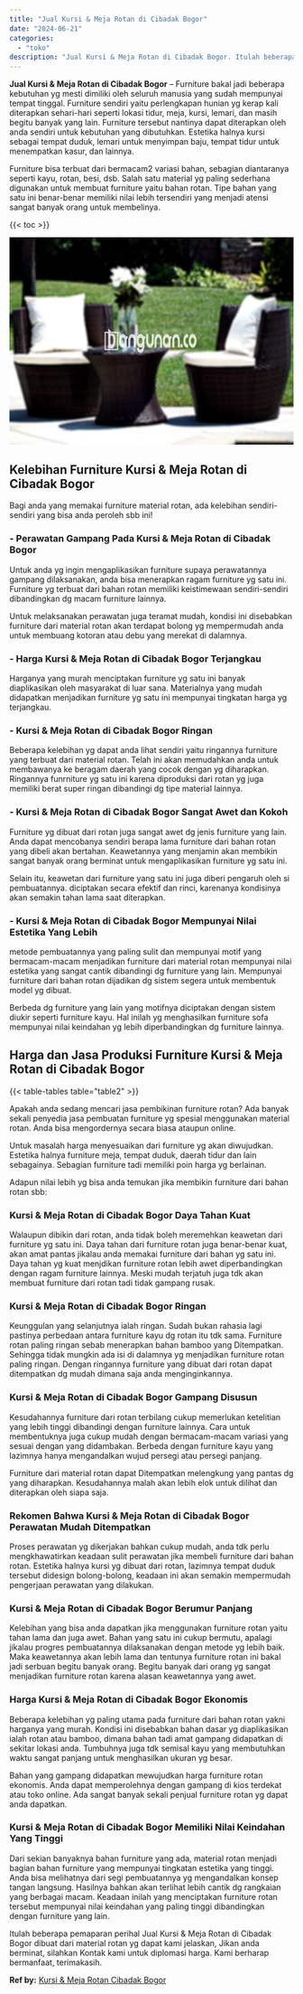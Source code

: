 ```yaml
---
title: "Jual Kursi & Meja Rotan di Cibadak Bogor"
date: "2024-06-21"
categories: 
  - "toko"
description: "Jual Kursi & Meja Rotan di Cibadak Bogor. Itulah beberapa pemaparan perihal Jual Kursi & Meja Rotan di Cibadak Bogor dibuat dari material rotan yg dapat kami..."
---
```


**Jual Kursi & Meja Rotan di Cibadak Bogor** – Furniture bakal jadi beberapa kebutuhan yg mesti dimiliki oleh seluruh manusia yang sudah mempunyai tempat tinggal. Furniture sendiri yaitu perlengkapan hunian yg kerap kali diterapkan sehari-hari seperti lokasi tidur, meja, kursi, lemari, dan masih begitu banyak yang lain. Furniture tersebut nantinya dapat diterapkan oleh anda sendiri untuk kebutuhan yang dibutuhkan. Estetika halnya kursi sebagai tempat duduk, lemari untuk menyimpan baju, tempat tidur untuk menempatkan kasur, dan lainnya.

Furniture bisa terbuat dari bermacam2 variasi bahan, sebagian diantaranya seperti kayu, rotan, besi, dsb. Salah satu material yg paling sederhana digunakan untuk membuat furniture yaitu bahan rotan. Tipe bahan yang satu ini benar-benar memiliki nilai lebih tersendiri yang menjadi atensi sangat banyak orang untuk membelinya.

{{< toc >}}

![Jual Kursi & Meja Rotan di Cibadak Bogor](/images/kursi-meja-rotan-murah41.png)

## Kelebihan Furniture Kursi & Meja Rotan di Cibadak Bogor

Bagi anda yang memakai furniture material rotan, ada kelebihan sendiri-sendiri yang bisa anda peroleh sbb ini!

### \- Perawatan Gampang Pada Kursi & Meja Rotan di Cibadak Bogor

Untuk anda yg ingin mengaplikasikan furniture supaya perawatannya gampang dilaksanakan, anda bisa menerapkan ragam furniture yg satu ini. Furniture yg terbuat dari bahan rotan memiliki keistimewaan sendiri-sendiri dibandingkan dg macam furniture lainnya.

Untuk melaksanakan perawatan juga teramat mudah, kondisi ini disebabkan furniture dari material rotan akan terdapat bolong yg mempermudah anda untuk membuang kotoran atau debu yang merekat di dalamnya.

### \- Harga Kursi & Meja Rotan di Cibadak Bogor Terjangkau

Harganya yang murah menciptakan furniture yg satu ini banyak diaplikasikan oleh masyarakat di luar sana. Materialnya yang mudah didapatkan menjadikan furniture yg satu ini mempunyai tingkatan harga yg terjangkau.

### \- Kursi & Meja Rotan di Cibadak Bogor Ringan

Beberapa kelebihan yg dapat anda lihat sendiri yaitu ringannya furniture yang terbuat dari material rotan. Telah ini akan memudahkan anda untuk membawanya ke beragam daerah yang cocok dengan yg diharapkan. Ringannya funrniture yg satu ini karena diproduksi dari rotan yg juga memiliki berat super ringan dibandingi dg tipe material lainnya.

### \- Kursi & Meja Rotan di Cibadak Bogor Sangat Awet dan Kokoh

Furniture yg dibuat dari rotan juga sangat awet dg jenis furniture yang lain. Anda dapat mencobanya sendiri berapa lama furniture dari bahan rotan yang dibeli akan bertahan. Keawetannya yang menjamin akan membikin sangat banyak orang berminat untuk mengaplikasikan furniture yg satu ini.

Selain itu, keawetan dari furniture yang satu ini juga diberi pengaruh oleh si pembuatannya. diciptakan secara efektif dan rinci, karenanya kondisinya akan semakin tahan lama saat diterapkan.

### \- Kursi & Meja Rotan di Cibadak Bogor Mempunyai Nilai Estetika Yang Lebih

metode pembuatannya yang paling sulit dan mempunyai motif yang bermacam-macam menjadikan furniture dari material rotan mempunyai nilai estetika yang sangat cantik dibandingi dg furniture yang lain. Mempunyai furniture dari bahan rotan dijadikan dg sistem segera untuk membentuk model yg dibuat.

Berbeda dg furniture yang lain yang motifnya diciptakan dengan sistem diukir seperti furniture kayu. Hal inilah yg menghasilkan furniture sofa mempunyai nilai keindahan yg lebih diperbandingkan dg furniture lainnya.

## Harga dan Jasa Produksi Furniture Kursi & Meja Rotan di Cibadak Bogor

{{< table-tables table="table2" >}}

Apakah anda sedang mencari jasa pembikinan furniture rotan? Ada banyak sekali penyedia jasa pembuatan furniture yg spesial menggunakan material rotan. Anda bisa mengordernya secara biasa ataupun online.

Untuk masalah harga menyesuaikan dari furniture yg akan diwujudkan. Estetika halnya furniture meja, tempat duduk, daerah tidur dan lain sebagainya. Sebagian furniture tadi memiliki poin harga yg berlainan.

Adapun nilai lebih yg bisa anda temukan jika membikin furniture dari bahan rotan sbb:

### Kursi & Meja Rotan di Cibadak Bogor Daya Tahan Kuat

Walaupun dibikin dari rotan, anda tidak boleh meremehkan keawetan dari furniture yg satu ini. Daya tahan dari furniture rotan juga benar-benar kuat, akan amat pantas jikalau anda memakai furniture dari bahan yg satu ini. Daya tahan yg kuat menjdikan furniture rotan lebih awet diperbandingkan dengan ragam furniture lainnya. Meski mudah terjatuh juga tdk akan membuat furniture dari rotan tadi tidak gampang rusak.

### Kursi & Meja Rotan di Cibadak Bogor Ringan

Keunggulan yang selanjutnya ialah ringan. Sudah bukan rahasia lagi pastinya perbedaan antara furniture kayu dg rotan itu tdk sama. Furniture rotan paling ringan sebab menerapkan bahan bamboo yang Ditempatkan. Sehingga tidak mungkin ada isi di dalamnya yg menjadikan furniture rotan paling ringan. Dengan ringannya furniture yang dibuat dari rotan dapat ditempatkan dg mudah dimana saja anda menginginkannya.

### Kursi & Meja Rotan di Cibadak Bogor Gampang Disusun

Kesudahannya furniture dari rotan terbilang cukup memerlukan ketelitian yang lebih tinggi dibandingi dengan furniture lainnya. Cara untuk membentuknya juga cukup mudah dengan bermacam-macam variasi yang sesuai dengan yang didambakan. Berbeda dengan furniture kayu yang lazimnya hanya mengandalkan wujud persegi atau persegi panjang.

Furniture dari material rotan dapat Ditempatkan melengkung yang pantas dg yang diharapkan. Kesudahannya malah akan lebih elok untuk dilihat dan diterapkan oleh siapa saja.

### Rekomen Bahwa Kursi & Meja Rotan di Cibadak Bogor Perawatan Mudah Ditempatkan

Proses perawatan yg dikerjakan bahkan cukup mudah, anda tdk perlu mengkhawatirkan keadaan sulit perawatan jika membeli furniture dari bahan rotan. Estetika halnya kursi yg dibuat dari rotan, lazimnya tempat duduk tersebut didesign bolong-bolong, keadaan ini akan semakin mempermudah pengerjaan perawatan yang dilakukan.

### Kursi & Meja Rotan di Cibadak Bogor Berumur Panjang

Kelebihan yang bisa anda dapatkan jika menggunakan furniture rotan yaitu tahan lama dan juga awet. Bahan yang satu ini cukup bermutu, apalagi jikalau progres pembuatannya dilaksanakan dengan metode yg lebih baik. Maka keawetannya akan lebih lama dan tentunya furniture rotan ini bakal jadi serbuan begitu banyak orang. Begitu banyak dari orang yg sangat menjadikan furniture rotan karena alasan keawetannya yang awet.

### Harga Kursi & Meja Rotan di Cibadak Bogor Ekonomis

Beberapa kelebihan yg paling utama pada furniture dari bahan rotan yakni harganya yang murah. Kondisi ini disebabkan bahan dasar yg diaplikasikan ialah rotan atau bamboo, dimana bahan tadi amat gampang didapatkan di sekitar lokasi anda. Tumbuhnya juga tdk semisal kayu yang membutuhkan waktu sangat panjang untuk menghasilkan ukuran yg besar.

Bahan yang gampang didapatkan mewujudkan harga furniture rotan ekonomis. Anda dapat memperolehnya dengan gampang di kios terdekat atau toko online. Ada sangat banyak sekali penjual furniture rotan yg dapat anda dapatkan.

### Kursi & Meja Rotan di Cibadak Bogor Memiliki Nilai Keindahan Yang Tinggi

Dari sekian banyaknya bahan furniture yang ada, material rotan menjadi bagian bahan furniture yang mempunyai tingkatan estetika yang tinggi. Anda bisa melihatnya dari segi pembuatannya yg mengandalkan konsep tangan langsung. Hasilnya bahkan akan terlihat lebih cantik dg rangkaian yang berbagai macam. Keadaan inilah yang menciptakan furniture rotan tersebut mempunyai nilai keindahan yang paling tinggi dibandingkan dengan furniture yang lain.

Itulah beberapa pemaparan perihal Jual Kursi & Meja Rotan di Cibadak Bogor dibuat dari material rotan yg dapat kami jelaskan, Jikan anda berminat, silahkan Kontak kami untuk diplomasi harga. Kami berharap bermanfaat, terimakasih.

**Ref by:** [Kursi & Meja Rotan Cibadak Bogor](https://id.wikipedia.org/wiki/Kursi)
